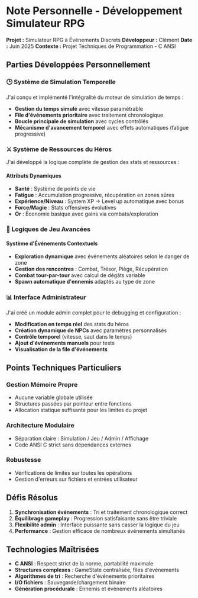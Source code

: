 # Note Personnelle - Développement Simulateur RPG

**Projet :** Simulateur RPG à Événements Discrets
**Développeur :** Clément
**Date :** Juin 2025
**Contexte :** Projet Techniques de Programmation - C ANSI

## Parties Développées Personnellement

### 🕒 **Système de Simulation Temporelle**
J'ai conçu et implémenté l'intégralité du moteur de simulation de temps :

- **Gestion du temps simulé** avec vitesse paramétrable
- **File d'événements prioritaire** avec traitement chronologique
- **Boucle principale de simulation** avec cycles contrôlés
- **Mécanisme d'avancement temporel** avec effets automatiques (fatigue progressive)

### ⚔️ **Système de Ressources du Héros**
J'ai développé la logique complète de gestion des stats et ressources :

#### **Attributs Dynamiques**
- **Santé** : Système de points de vie
- **Fatigue** : Accumulation progressive, récupération en zones sûres
- **Expérience/Niveau** : System XP → Level up automatique avec bonus
- **Force/Magie** : Stats offensives évolutives
- **Or** : Économie basique avec gains via combats/exploration

### 🎯 **Logiques de Jeu Avancées**

#### **Système d'Événements Contextuels**
- **Exploration dynamique** avec événements aléatoires selon le danger de zone
- **Gestion des rencontres** : Combat, Trésor, Piège, Récupération
- **Combat tour-par-tour** avec calcul de dégâts variable
- **Spawn automatique d'ennemis** adaptés au type de zone

### 📊 **Interface Administrateur**
J'ai créé un module admin complet pour le debugging et configuration :

- **Modification en temps réel** des stats du héros
- **Création dynamique de NPCs** avec paramètres personnalisés
- **Contrôle temporel** (vitesse, saut dans le temps)
- **Ajout d'événements manuels** pour tests
- **Visualisation de la file d'événements**

## Points Techniques Particuliers

### **Gestion Mémoire Propre**
- Aucune variable globale utilisée
- Structures passées par pointeur entre fonctions
- Allocation statique suffisante pour les limites du projet

### **Architecture Modulaire**
- Séparation claire : Simulation / Jeu / Admin / Affichage
- Code ANSI C strict sans dépendances externes

### **Robustesse**
- Vérifications de limites sur toutes les opérations
- Gestion d'erreurs sur fichiers et entrées utilisateur

## Défis Résolus

1. **Synchronisation événements** : Tri et traitement chronologique correct
2. **Équilibrage gameplay** : Progression satisfaisante sans être triviale
3. **Flexibilité admin** : Interface puissante sans casser la logique du jeu
4. **Performance** : Gestion efficace de nombreux événements simultanés

## Technologies Maîtrisées

- **C ANSI** : Respect strict de la norme, portabilité maximale
- **Structures complexes** : GameState centralisée, files d'événements
- **Algorithmes de tri** : Recherche d'événements prioritaires
- **I/O fichiers** : Sauvegarde/chargement binaire
- **Génération procédurale** : Ennemis et événements aléatoires
